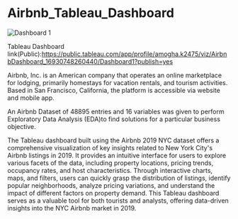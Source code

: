 # Airbnb_Tableau_Dashboard
![Dashboard 1](https://github.com/Amoghakrao/Airbnb_Tableau_Dashboard/assets/109468603/6b37c215-0574-4e6e-8dfd-b83b9da182f5)


Tableau Dashboard link(Public):https://public.tableau.com/app/profile/amogha.k2475/viz/AirbnbDashboard_16930748260440/Dashboard1?publish=yes

Airbnb, Inc. is an American company that operates an online marketplace for lodging, primarily homestays for vacation rentals, and tourism activities. Based in San Francisco, California, the platform is accessible via website and mobile app.

An Airbnb Dataset of 48895 entries and 16 variables was given to perform Exploratory Data Analysis (EDA)to find solutions for a particular business objective.

The Tableau dashboard built using the Airbnb 2019 NYC dataset offers a comprehensive visualization of key insights related to New York City's Airbnb listings in 2019. It provides an intuitive interface for users to explore various facets of the data, including property locations, pricing trends, occupancy rates, and host characteristics. Through interactive charts, maps, and filters, users can quickly grasp the distribution of listings, identify popular neighborhoods, analyze pricing variations, and understand the impact of different factors on property demand. This Tableau dashboard serves as a valuable tool for both tourists and analysts, offering data-driven insights into the NYC Airbnb market in 2019.
